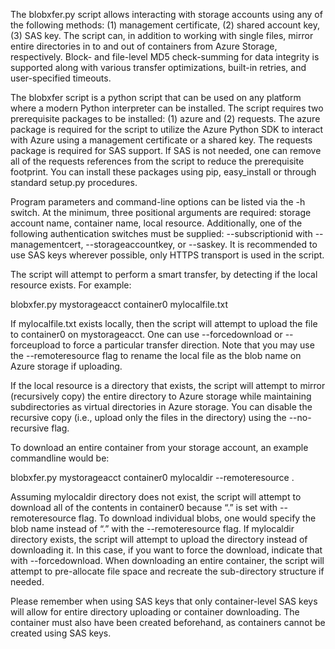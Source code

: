 The blobxfer.py script allows interacting with storage accounts using any of the following methods: (1) management certificate, (2) shared account key, (3) SAS key. The script can, in addition to working with single files, mirror entire directories in to and out of containers from Azure Storage, respectively. Block- and file-level MD5 check-summing for data integrity is supported along with various transfer optimizations, built-in retries, and user-specified timeouts.

The blobxfer script is a python script that can be used on any platform where a modern Python interpreter can be installed. The script requires two prerequisite packages to be installed: (1) azure and (2) requests. The azure package is required for the script to utilize the Azure Python SDK to interact with Azure using a management certificate or a shared key. The requests package is required for SAS support. If SAS is not needed, one can remove all of the requests references from the script to reduce the prerequisite footprint. You can install these packages using pip, easy_install or through standard setup.py procedures.

Program parameters and command-line options can be listed via the -h switch. At the minimum, three positional arguments are required: storage account name, container name, local resource. Additionally, one of the following authentication switches must be supplied: --subscriptionid with --managementcert, --storageaccountkey, or --saskey. It is recommended to use SAS keys wherever possible, only HTTPS transport is used in the script.

The script will attempt to perform a smart transfer, by detecting if the local resource exists. For example:

blobxfer.py mystorageacct container0 mylocalfile.txt

If mylocalfile.txt exists locally, then the script will attempt to upload the file to container0 on mystorageacct. One can use --forcedownload or --forceupload to force a particular transfer direction. Note that you may use the --remoteresource flag to rename the local file as the blob name on Azure storage if uploading.

If the local resource is a directory that exists, the script will attempt to mirror (recursively copy) the entire directory to Azure storage while maintaining subdirectories as virtual directories in Azure storage. You can disable the recursive copy (i.e., upload only the files in the directory) using the --no-recursive flag.

To download an entire container from your storage account, an example commandline would be:

blobxfer.py mystorageacct container0 mylocaldir --remoteresource .

Assuming mylocaldir directory does not exist, the script will attempt to download all of the contents in container0 because “.” is set with --remoteresource flag. To download individual blobs, one would specify the blob name instead of “.” with the --remoteresource flag. If mylocaldir directory exists, the script will attempt to upload the directory instead of downloading it. In this case, if you want to force the download, indicate that with --forcedownload. When downloading an entire container, the script will attempt to pre-allocate file space and recreate the sub-directory structure if needed.

Please remember when using SAS keys that only container-level SAS keys will allow for entire directory uploading or container downloading. The container must also have been created beforehand, as containers cannot be created using SAS keys.
